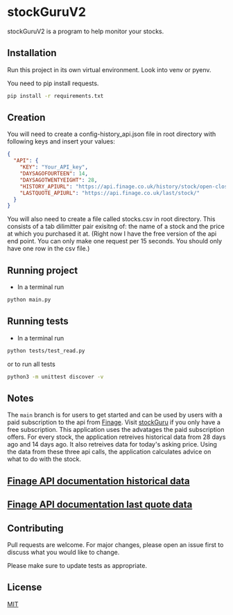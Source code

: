 # stockGuruV2

stockGuruV2 is a program to help monitor your stocks.

## Installation

Run this project in its own virtual environment. Look into venv or pyenv.

You need to pip install requests.

```bash
pip install -r requirements.txt
```

## Creation

You will need to create a config-history_api.json file in root directory with following keys and insert your values:

```json
{
  "API": {
    "KEY": "Your_API_key",
    "DAYSAGOFOURTEEN": 14,
    "DAYSAGOTWENTYEIGHT": 28,
    "HISTORY_APIURL": "https://api.finage.co.uk/history/stock/open-close",
    "LASTQUOTE_APIURL": "https://api.finage.co.uk/last/stock/"
  }
}
```

You will also need to create a file called stocks.csv in root directory. This consists of a tab dilimitter pair exisitng of: the name of a stock and the price at which you purchased it at. (Right now I have the free version of the api end point. You can only make one request per 15 seconds. You should only have one row in the csv file.)

## Running project

- In a terminal run

```bash
python main.py
```

## Running tests

- In a terminal run

```bash
python tests/test_read.py
```

or to run all tests

```bash
python3 -m unittest discover -v
```

## Notes

The `main` branch is for users to get started and can be used by users with a paid subscription to the api from [Finage](https://finage.co.uk/#pricing). Visit [stockGuru](https://github.com/m-kinnanderRepos/stockguru) if you only have a free subscription. This application uses the advatages the paid subscription offers. For every stock, the application retreives historical data from 28 days ago and 14 days ago. It also retreives data for today's asking price. Using the data from these three api calls, the application calculates advice on what to do with the stock.

## [Finage API documentation historical data](https://finage.co.uk/docs/api/us-stock-historical-end-of-day-data)

## [Finage API documentation last quote data](https://finage.co.uk/docs/api/stock-last-quote)

## Contributing

Pull requests are welcome. For major changes, please open an issue first to discuss what you would like to change.

Please make sure to update tests as appropriate.

## License

[MIT](https://choosealicense.com/licenses/mit/)

